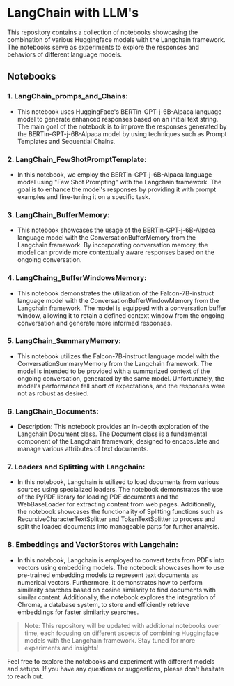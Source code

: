 # LangChain with LLM's
This repository contains a collection of notebooks showcasing the combination of various Huggingface models with the Langchain framework. The notebooks serve as experiments to explore the responses and behaviors of different language models.

## Notebooks

### 1. LangChain_promps_and_Chains: 
* This notebook uses HuggingFace's BERTin-GPT-j-6B-Alpaca language model to generate enhanced responses based on an initial text string. The main goal of the notebook is to improve the responses generated by the BERTin-GPT-j-6B-Alpaca model by using techniques such as Prompt Templates and Sequential Chains.

### 2. LangChain_FewShotPromptTemplate:
* In this notebook, we employ the BERTin-GPT-j-6B-Alpaca language model using "Few Shot Prompting" with the Langchain framework. The goal is to enhance the model's responses by providing it with prompt examples and fine-tuning it on a specific task.

### 3. LangChain_BufferMemory:
* This notebook showcases the usage of the BERTin-GPT-j-6B-Alpaca language model with the ConversationBufferMemory from the Langchain framework. By incorporating conversation memory, the model can provide more contextually aware responses based on the ongoing conversation.

### 4. LangChaing_BufferWindowsMemory:
* This notebook demonstrates the utilization of the Falcon-7B-instruct language model with the ConversationBufferWindowMemory from the Langchain framework. The model is equipped with a conversation buffer window, allowing it to retain a defined context window from the ongoing conversation and generate more informed responses.

### 5. LangChain_SummaryMemory:
* This notebook utilizes the Falcon-7B-instruct language model with the ConversationSummaryMemory from the Langchain framework. The model is intended to be provided with a summarized context of the ongoing conversation, generated by the same model. Unfortunately, the model's performance fell short of expectations, and the responses were not as robust as desired.

### 6. LangChain_Documents:
* Description: This notebook provides an in-depth exploration of the Langchain Document class. The Document class is a fundamental component of the Langchain framework, designed to encapsulate and manage various attributes of text documents. 

### 7. Loaders and Splitting with Langchain:
* In this notebook, Langchain is utilized to load documents from various sources using specialized loaders. The notebook demonstrates the use of the PyPDF library for loading PDF documents and the WebBaseLoader for extracting content from web pages. Additionally, the notebook showcases the functionality of Splitting functions such as RecursiveCharacterTextSplitter and TokenTextSplitter to process and split the loaded documents into manageable parts for further analysis.

### 8. Embeddings and VectorStores with Langchain:
*  In this notebook, Langchain is employed to convert texts from PDFs into vectors using embedding models. The notebook showcases how to use pre-trained embedding models to represent text documents as numerical vectors. Furthermore, it demonstrates how to perform similarity searches based on cosine similarity to find documents with similar content. Additionally, the notebook explores the integration of Chroma, a database system, to store and efficiently retrieve embeddings for faster similarity searches.

>Note: This repository will be updated with additional notebooks over time, each focusing on different aspects of combining Huggingface models with the Langchain framework. Stay tuned for more experiments and insights!

Feel free to explore the notebooks and experiment with different models and setups. If you have any questions or suggestions, please don't hesitate to reach out.
